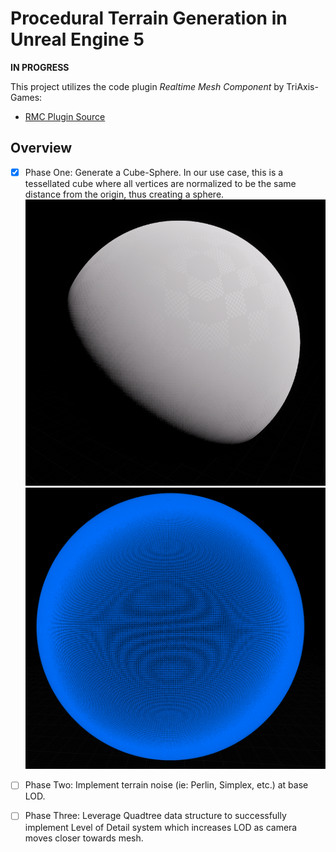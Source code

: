 # Procedural Terrain Generation in Unreal Engine 5

**IN PROGRESS**

This project utilizes the code plugin *Realtime Mesh Component* by TriAxis-Games: 
* [RMC Plugin Source](https://github.com/TriAxis-Games/RealtimeMeshComponent "RMC Plugin Source")

## Overview
- [x] Phase One: Generate a Cube-Sphere. In our use case, this is a tessellated cube where all vertices are normalized to be the same distance from the origin, thus creating a sphere.
      ![](Source/Screenshots/lit.png)
      ![](Source/Screenshots/wireframe.png)
- [ ] Phase Two: Implement terrain noise (ie: Perlin, Simplex, etc.) at base LOD.
- [ ] Phase Three: Leverage Quadtree data structure to successfully implement Level of Detail system which increases LOD as camera moves closer towards mesh.
  

